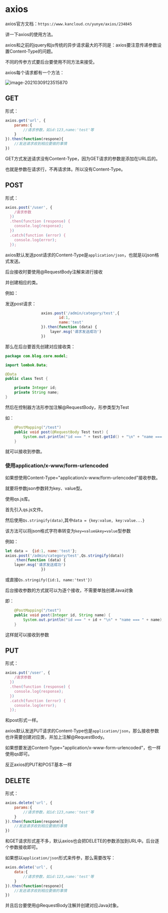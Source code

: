 # axios

axios官方文档：`https://www.kancloud.cn/yunye/axios/234845`

讲一下axios的使用方法。

axios和之前的jquery和js传统的异步请求最大的不同是：axios要注意传递参数设置Content-Type的问题。

不同的传参方式要后台要使用不同方法来接受。



axios每个请求都有一个方法：

![image-20210309123515870](https://crayon-1302863897.cos.ap-beijing.myqcloud.com/image/image-20210309123515870.png)



## GET

形式：

```javascript
axios.get('url', {
    params:{
        //请求参数，如id:123,name:'test'等
    }
}).then(function(respone){
    //发送请求收到相应要做的事情
})
```



GET方式发送请求没有Content-Type，因为GET请求的参数是添加在URL后的。

也就是参数在请求行，不再请求体。所以没有Content-Type。



## POST

形式：

```javascript
axios.post('/user', {
    /请求参数
  })
  .then(function (response) {
    console.log(response);
  })
  .catch(function (error) {
    console.log(error);
  });
```



axios默认发送post请求的Content-Type是`application/json`，也就是以json格式发送。

后台接收时要使用@RequestBody注解来进行接收

并创建相应的类。

例如：

发送post请求：

```javascript
                axios.post('/admin/category/test',{
                        id:1,
                        name:'test'
                }).then(function (data) {
                    layer.msg('请求发送成功')
                })
```



那么在后台要首先创建对应接收类：

```java
package com.blog.core.model;

import lombok.Data;

@Data
public class Test {

    private Integer id;
    private String name;
}

```



然后在控制器方法形参加注解@RequestBody，形参类型为Test

如：

```java
    @PostMapping("/test")
    public void post(@RequestBody Test test) {
        System.out.println("id === " + test.getId() + "\n" + "name === " + test.getName());
    }
```

就可以接收到参数。



### 使用application/x-www/form-urlencoded

如果想使用Content-Type="application/x-www/form-urlencoded"接收参数。

就要将参数json参数转为key、value型。

使用qs.js库。

首先引入qs.js文件。

然后使用`Qs.stringify(data)`,其中`data = {key:value, key:value...}`

该方法可以将json格式字符串转变为`key=value&key=value`型参数

例如：

```javascript
let data =  {id:1, name:'test'};               
axios.post('/admin/category/test',Qs.stringify(data))
    .then(function (data) {
    layer.msg('请求发送成功')
                })
```

或直接`Qs.stringify({id:1, name:'test'})`

后台接收参数的方式就可以为逐个接收，不需要单独创建Java对象

即：

```java
    @PostMapping("/test")
    public void post(Integer id, String name) {
        System.out.println("id === " + id + "\n" + "name === " + name);
    }
```



这样就可以接收到参数





## PUT

形式：

```javascript
axios.put('/user', {
    /请求参数
  })
  .then(function (response) {
    console.log(response);
  })
  .catch(function (error) {
    console.log(error);
  });
```

和post形式一样。

axios默认发送PUT请求的Content-Type也是`application/json`，那么接收参数也许需要创建对应类，并加上注解@RequestBody。

如果想要发送Content-Type="application/x-www-form-urlencoded"，也一样使用qs即可。



反正axios的PUT和POST基本一样



## DELETE



形式：

```javascript
axios.delete('url', {
    params:{
        //请求参数，如id:123,name:'test'等
    }
}).then(function(respone){
    //发送请求收到相应要做的事情
})
```

和GET请求形式差不多，默认axios也会把DELETE的参数添加到URL中。后台逐个参数接收即可。



如果想以`application/json`形式来传参，那么需要改写：

```javascript
axios.delete('url', {
    data:{
        //请求参数，如id:123,name:'test'等
    }
}).then(function(respone){
    //发送请求收到相应要做的事情
})
```

并且后台要使用@RequestBody注解并创建对应Java对象。



















